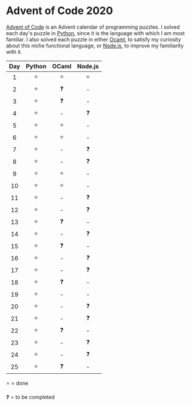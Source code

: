 # Advent of Code 2020
[Advent of Code](https://adventofcode.com) is an Advent calendar of programming puzzles. I solved each day's puzzle in [Python](https://www.python.org), since it is the language with which I am most familiar. I also solved each puzzle in either [Ocaml](https://ocaml.org), to satisfy my curiosity about this niche functional language, or [Node.js](https://nodejs.org), to improve my familiarity with it.

| Day | Python | OCaml | Node.js |
| :-: | :----: | :---: | :-----: |
|  1 	|   ⭐️   |  ⭐️   |   ⭐️    |
|  2  |   ⭐️   |  ❓   |    -    |
|  3  |   ⭐️   |  ❓   |    -    |
|  4  |   ⭐️   |   -   |   ❓    |
|  5  |   ⭐️   |  ⭐️   |    -    |
|  6  |   ⭐️   |  ⭐️   |    -    |
|  7  |   ⭐️   |   -   |   ❓    |
|  8  |   ⭐️   |   -   |   ❓    |
|  9  |   ⭐️   |  ⭐️   |    -    |
| 10  |   ⭐️   |  ⭐️   |    -    |
| 11  |   ⭐️   |   -   |   ❓    |
| 12  |   ⭐️   |   -   |   ❓    |
| 13  |   ⭐️   |  ❓   |    -    |
| 14  |   ⭐️   |   -   |   ❓    |
| 15  |   ⭐️   |  ❓   |    -    |
| 16  |   ⭐️   |   -   |   ❓    |
| 17  |   ⭐️   |   -   |   ❓    |
| 18  |   ⭐️   |  ❓   |    -    |
| 19  |   ⭐️   |   -   |    -    |
| 20  |   ⭐️   |   -   |   ❓    |
| 21  |   ⭐️   |   -   |   ❓    |
| 22  |   ⭐️   |  ❓   |    -    |
| 23  |   ⭐️   |   -   |   ❓    |
| 24  |   ⭐️   |   -   |   ❓    |
| 25  |   ⭐️   |  ❓   |    -    |

⭐️ = done

❓ = to be completed
